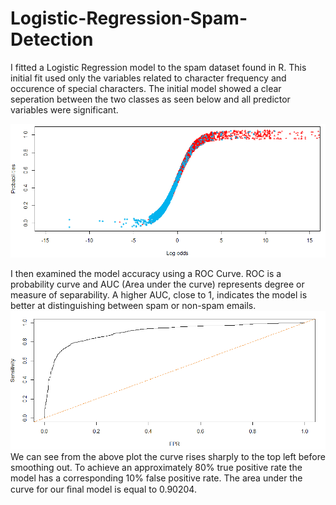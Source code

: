 # Logistic-Regression-Spam-Detection
I fitted a Logistic Regression model to the spam dataset found in R. This initial fit used only the variables related to character frequency and occurence of special characters. The initial model showed a clear seperation between the two classes as seen below and all predictor variables were significant.

![Image of framework](https://github.com/jackapbutler/Logistic-Regression-Spam-Detection/blob/master/Elements/distribution_of_classifications.PNG)

I then examined the model accuracy using a ROC Curve. ROC is a probability curve and AUC (Area under the curve) represents degree or measure of separability. A higher AUC, close to 1, indicates the model is better at distinguishing between spam or non-spam emails.
![Image of framework](https://github.com/jackapbutler/Logistic-Regression-Spam-Detection/blob/master/Elements/ROC.PNG)
We can see from the above plot the curve rises sharply to the top left before smoothing out. To achieve an
approximately 80% true positive rate the model has a corresponding 10% false positive rate. The area under
the curve for our ﬁnal model is equal to 0.90204.

